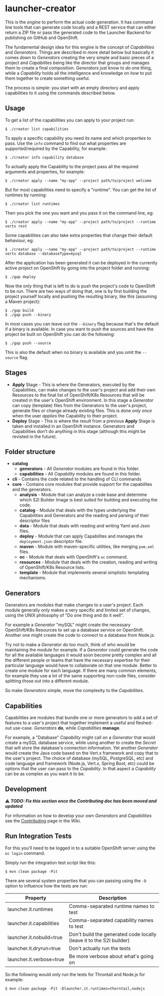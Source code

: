# launcher-creator

This is the _engine_ to perform the actual code generation. It has command line tools that can generate code locally and a REST service that
can either return a ZIP file or pass the generated code to the Launcher Backend for publishing on GitHub and OpenShift.

The fundamental design idea for this engine is the concept of _Capabilities_ and _Generators_. Things are described in more detail
below but basically it comes down to _Generators_ creating the very simple and basic pieces of a project and _Capabilites_
being like the director that groups and manages them to create a final composition. _Generators_ just know to _do_ one thing,
while a _Capability_ holds all the intelligence and knowledge on _how_ to put them together to create something useful.

The process is simple: you start with an empty directory and apply capabilities to it using the commands described below.

## Usage

To get a list of the capabilities you can apply to your project run:

```
$ ./creator list capabilities
```

To apply a specific capability you need its name and which properties to pass. Use the `info` command to find out what
properties are supported/required by the Capability, for example:

```
$ ./creator info capability database
```

To actually apply the Capability to the project pass all the required arguments and properties, for example:

```
$ ./creator apply --name "my-app" --project path/to/project welcome
```

But for most capabilities need to specify a "runtime". You can get the list of runtimes by running:

```
$ ./creator list runtimes
```

Then you pick the one you want and you pass it on the command line, eg:

```
$ ./creator apply --name "my-app" --project path/to/project --runtime vertx rest
```

Some capabilities can also take extra properties that change their default behaviour, eg:

```
$ ./creator apply --name "my-app" --project path/to/project --runtime vertx database --databaseType=mysql
```

After the application has been generated it can be deployed in the currently active project on OpenShift by going into the
project folder and running:

```
$ ./gap deploy
```

Now the only thing that is left to do is push the project's code to OpenShift to be run. There are two ways of doing that,
one is by first building the project yourself locally and pushing the resulting binary, like this (assuming a Maven project):

```
$ ./gap build
$ ./gap push --binary
```

In most cases you can leave out the `--binary` flag because that's the default if a binary is available. In case you want
to push the sources and have the project be built on OpenShift you can do the following:

```
$ ./gap push --source
```

This is also the default when no binary is available and you omit the `--source` flag.

## Stages

 - **Apply** Stage - This is where the Generators, executed by the Capabilities, can make changes to the user's project
 and add their own Resources to the final list of OpenShift/K8s Resources that will be created in the user's OpenShift
 environment. In this stage a _Generator_ can copy (template) files from the Generators to the user's project, generate
 files or change already existing files. This is done _only once_ when the user _applies_ the Capability to their project.
- **Deploy** Stage - This is where the result from a previous **Apply** Stage is taken and installed in an OpenShift
instance. Generators and Capabilities don't do anything in this stage (although this might be revisted in the future).

## Folder structure

 - **catalog**
   - **generators** - All _Generator_ modules are found in this folder.
   - **capabilities** - All _Capability_ modules are found in this folder.
 - **cli** - Contains the code related to the handling of CLI commands
 - **core** - 
     Contains core modules that provide support for the
     capabilites and the generators.
     - **analysis** - Module that can analyze a code base and determine which S2I Builder Image is best suited for
     building and executing the code.
     - **catalog** - Module that deals with the types underlying the Capabilities and Generators and the reading and
     parsing of their descriptor files
     - **data** - Module that deals with reading and writing Yaml and Json files.
     - **deploy** - Module that can apply Capabilites and manages the `deployment.json` descriptor file.
     - **maven** - Module with maven-specific utilities, like merging `pom.xml` files.
     - **oc** - Module that deals with OpenShift's `oc` command.
     - **resources** - Module that deals with the creation, reading and writing of OpenShift/K8s Resource lists.
     - **template** - Module that implements several simplistic templating mechanisms.
   
## Generators

Generators are modules that make changes to a user's project. Each module generally only makes a very specific
and limited set of changes, using the UNIX philosophy of "Do one thing and do it well".

For example a _Generator_ "mySQL" might create the necessary OpenShift/K8s Resources to set up a database service
on OpenShift. Another one might create the code to connect to a database from Node.js.

Try not to make a _Generator_ do too much, think of who would be maintaining the module for example. If a _Generator_
could generate the code for all the available languages it would soon become pretty complex and all the different people
or teams that have the necessary expertise for their particular language would have to collaborate on that one module.
Better to create one module for each language. If there are many common elements, for example they use a lot of the same
supporting non-code files, consider splitting those out into a different module.

So make _Generators_ simple, move the complexity to the _Capabilities_.

## Capabilities

Capabilities are modules that bundle one or more generators to add a set of features to a user's project that
together implement a useful and fleshed-out use-case. _Generators_ **do**, while _Capabilities_ **manage**.

For example, a "Database" _Capability_ might call on a _Generator_ that would create a mySQL database service,
while using another to create the _Secret_ that will store the database's connection information. Yet another
_Generator_ would create the Java code based on the Vert.x framework and copy that to the user's project. The
choice of database (mySQL, PostgreSQL, etc) and code language and framework (Node.js, Vert.x, Spring Boot, etc)
could be options that the user can pass to the _Capability_. In that aspect a _Capability_ can be as complex as
you want it to be.

## Development

:warning: ***TODO: Fix this section once the Contributing doc has been moved and updated***

For information on how to develop your own _Generators_ and _Capabilities_ see the
[Contributing](https://github.com/fabric8-launcher/launcher-creator-backend/wiki/Contributing) page in the Wiki.

## Run Integration Tests

For this you'll need to be logged in to a suitable OpenShift server using the `oc login` command.

Simply run the integration test script like this:

```
$ mvn clean package -Pit
```

There are several system properties that you can passing using the `-D` option to influence how the tests are run: 

| Property | Description |
| --- | --- |
| launcher.it.runtimes | Comma-separated runtime names to test |
| launcher.it.capabilities | Comma-separated capability names to test |
| launcher.it.nobuild=true | Don't build the generated code locally (leave it to the S2I builder)  |
| launcher.it.dryrun=true | Don't actually run the tests |
| launcher.it.verbose=true | Be more verbose about what's going on |

So the following would only run the tests for Throntail and Node.js for example:

```
$ mvn clean package -Pit -Dlauncher.it.runtimes=thorntail,nodejs
```
